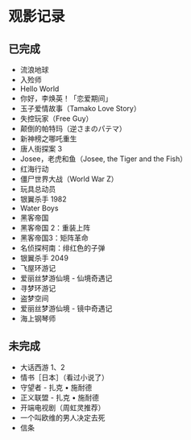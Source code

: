 # 观影记录

## 已完成

- 流浪地球
- 入殓师
- Hello World
- 你好，李焕英！「恋爱期间」
- 玉子爱情故事（Tamako Love Story）
- 失控玩家（Free Guy）
- 颠倒的帕特玛（逆さまのパテマ）
- 新神榜之哪吒重生
- 唐人街探案 3
- Josee，老虎和鱼（Josee, the Tiger and the Fish）
- 红海行动
- 僵尸世界大战（World War Z）
- 玩具总动员
- 银翼杀手 1982
- Water Boys
- 黑客帝国
- 黑客帝国 2：重装上阵
- 黑客帝国3：矩阵革命
- 名侦探柯南：绯红色的子弹
- 银翼杀手 2049
- 飞屋环游记
- 爱丽丝梦游仙境 - 仙境奇遇记
- 寻梦环游记
- 盗梦空间
- 爱丽丝梦游仙境 - 镜中奇遇记
- 海上钢琴师

## 未完成

- 大话西游 1、2
- 情书［日本］（看过小说了）
- 守望者 - 扎克 • 施耐德
- 正义联盟 - 扎克 • 施耐德
- 开端电视剧（周虹灵推荐）
- 一个叫欧维的男人决定去死
- 信条
